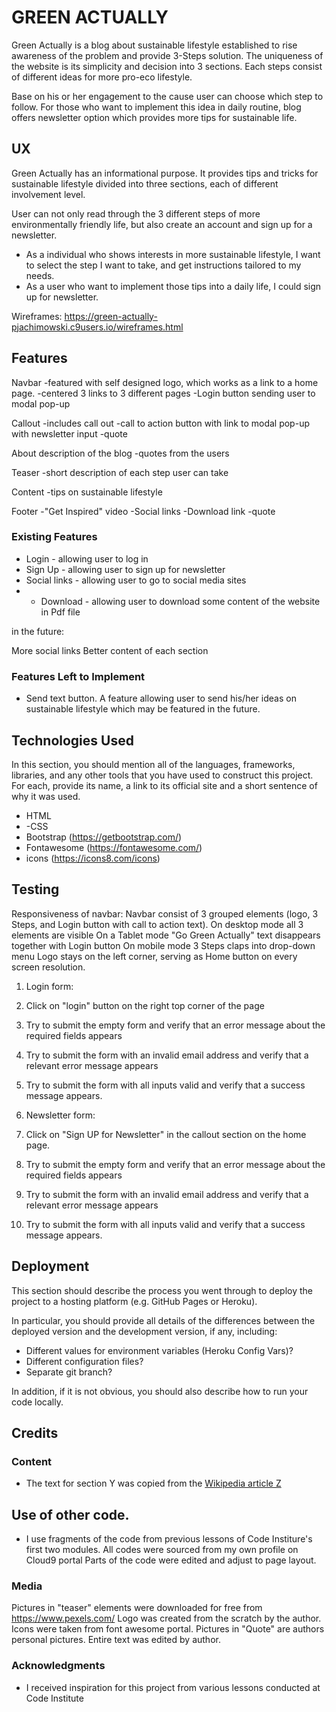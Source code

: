 # GREEN ACTUALLY

Green Actually is a blog about sustainable lifestyle established to rise awareness of the problem and provide 3-Steps solution.
The uniqueness of the website is its simplicity and decision into 3 sections. Each steps consist of different ideas for more pro-eco lifestyle.

Base on his or her engagement to the cause user can choose which step to follow. For those who want to implement this idea in daily routine,
blog offers newsletter option which provides more tips for sustainable life.

## UX

Green Actually has an informational purpose.
It provides tips and tricks for sustainable lifestyle divided into three sections, each of different involvement level.

User can not only read through the 3 different steps of more environmentally friendly life,
but also create an account and sign up for a newsletter.

- As a individual who shows interests in more sustainable lifestyle, I want to select the step I want to take, and get instructions tailored to my needs.
- As a user who want to implement those tips into a daily life, I could sign up for newsletter.

Wireframes:
https://green-actually-pjachimowski.c9users.io/wireframes.html

## Features

Navbar
-featured with self designed logo, which works as a link to a home page.
-centered 3 links to 3 different pages
-Login button sending user to modal pop-up

Callout
-includes call out
-call to action button with link to modal pop-up with newsletter input
-quote

About
description of the blog
-quotes from the users

Teaser
-short description of each step user can take

Content
-tips on sustainable lifestyle

Footer
-"Get Inspired" video
-Social links
-Download link
-quote

### Existing Features
- Login - allowing user to log in
- Sign Up - allowing user to sign up for newsletter
- Social links - allowing user to go to social media sites
- - Download - allowing user to download some content of the website in Pdf file

in the future:

More social links
Better content of each section

### Features Left to Implement
- Send text button. A feature allowing user to send his/her ideas on sustainable lifestyle which may be featured in the future.

## Technologies Used

In this section, you should mention all of the languages, frameworks, libraries, and any other tools that you have used to construct this project. For each, provide its name, a link to its official site and a short sentence of why it was used.

- HTML
- -CSS
- Bootstrap (https://getbootstrap.com/)
- Fontawesome (https://fontawesome.com/)
- icons (https://icons8.com/icons)

## Testing

Responsiveness of navbar:
Navbar consist of 3 grouped elements (logo, 3 Steps, and Login button with call to action text).
On desktop mode all 3 elements are visible
On a Tablet mode "Go Green Actually" text disappears together with Login button
On mobile mode 3 Steps claps into drop-down menu
Logo stays on the left corner, serving as Home button on every screen resolution.

1. Login form:
1. Click on "login" button on the right top corner of the page
2. Try to submit the empty form and verify that an error message about the required fields appears
3. Try to submit the form with an invalid email address and verify that a relevant error message appears
4. Try to submit the form with all inputs valid and verify that a success message appears.

2. Newsletter form:
1. Click on "Sign UP for Newsletter" in the callout section on the home page.
2. Try to submit the empty form and verify that an error message about the required fields appears
3. Try to submit the form with an invalid email address and verify that a relevant error message appears
4. Try to submit the form with all inputs valid and verify that a success message appears.

## Deployment

This section should describe the process you went through to deploy the project to a hosting platform (e.g. GitHub Pages or Heroku).

In particular, you should provide all details of the differences between the deployed version and the development version, if any, including:
- Different values for environment variables (Heroku Config Vars)?
- Different configuration files?
- Separate git branch?

In addition, if it is not obvious, you should also describe how to run your code locally.

## Credits

### Content
- The text for section Y was copied from the [Wikipedia article Z](https://en.wikipedia.org/wiki/Z)

## Use of other code.
- I use fragments of the code from previous lessons of Code Institure's first two modules.
All codes were sourced from my own profile on Cloud9 portal
Parts of the code were edited and adjust to page layout.

### Media
Pictures in "teaser" elements were downloaded for free from https://www.pexels.com/
Logo was created from the scratch by the author.
Icons were taken from font awesome portal.
Pictures in "Quote" are authors personal pictures.
Entire text was edited by author.

### Acknowledgments

- I received inspiration for this project from various lessons conducted at Code Institute
